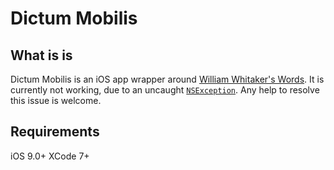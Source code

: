 Dictum Mobilis
==============

What is is
----------
Dictum Mobilis is an iOS app wrapper around [William Whitaker's Words](http://archives.nd.edu/words.html). 
It is currently not working, due to an uncaught [`NSException`](https://github.com/hodgeswt/Dictum-Mobilis/issues/1).
Any help to resolve this issue is welcome.

Requirements
-------------

iOS 9.0+
XCode 7+

